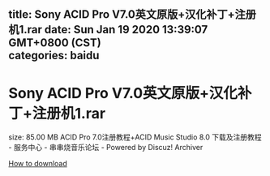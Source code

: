 
title: Sony ACID Pro V7.0英文原版+汉化补丁+注册机1.rar
date: Sun Jan 19 2020 13:39:07 GMT+0800 (CST)    
categories: baidu
---

# Sony ACID Pro V7.0英文原版+汉化补丁+注册机1.rar
size: 85.00 MB
 ACID Pro 7.0注册教程+ACID Music Studio 8.0 下载及注册教程 - 服务中心 - 串串烧音乐论坛 - Powered by Discuz! Archiver
 

[How to download](https://bpcam.bemobtrk.com/go/2ceec3aa-1ca2-46d6-b9ff-aaa5c184517c?jno=3690)